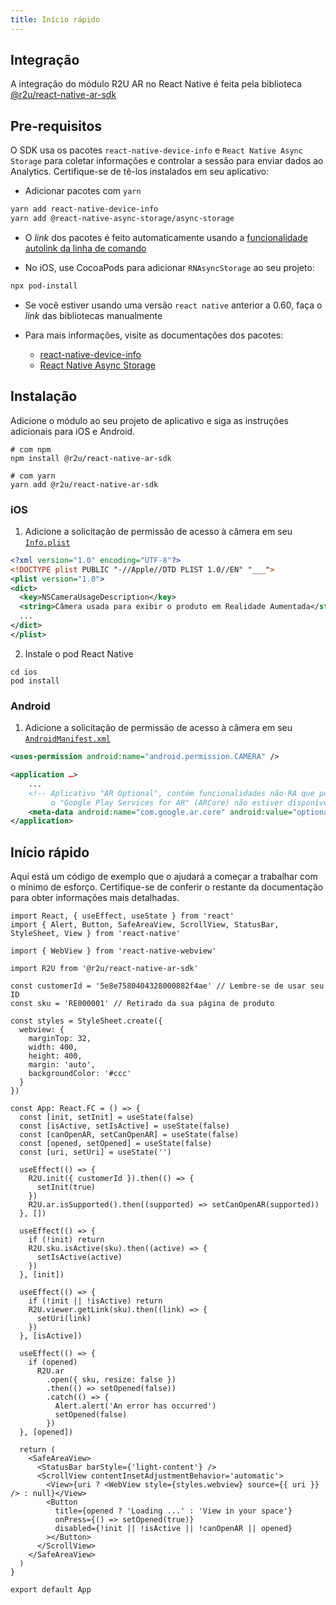 ```yaml
---
title: Início rápido
---
```


## Integração

A integração do módulo R2U AR no React Native é feita pela biblioteca [@r2u/react-native-ar-sdk](https://www.npmjs.com/package/@r2u/react-native-ar-sdk)

## Pre-requisitos

O SDK usa os pacotes `react-native-device-info` e `React Native Async Storage` para coletar informações e controlar a sessão para enviar dados ao Analytics. Certifique-se de tê-los instalados em seu aplicativo:

- Adicionar pacotes com `yarn`

```bash
yarn add react-native-device-info
yarn add @react-native-async-storage/async-storage
```

- O _link_ dos pacotes é feito automaticamente usando a [funcionalidade autolink da linha de comando](https://github.com/react-native-community/cli/blob/master/docs/autolinking.md)

- No iOS, use CocoaPods para adicionar `RNAsyncStorage` ao seu projeto:

```bash
npx pod-install
```

- Se você estiver usando uma versão `react native` anterior a 0.60, faça o _link_ das bibliotecas manualmente

- Para mais informações, visite as documentações dos pacotes:
  - [react-native-device-info](https://github.com/react-native-device-info/react-native-device-info)
  - [React Native Async Storage](https://github.com/react-native-async-storage/async-storage)

## Instalação

Adicione o módulo ao seu projeto de aplicativo e siga as instruções adicionais para iOS e Android.

```
# com npm
npm install @r2u/react-native-ar-sdk

# com yarn
yarn add @r2u/react-native-ar-sdk
```

### iOS

1. Adicione a solicitação de permissão de acesso à câmera em seu [`Info.plist`](https://developer.apple.com/documentation/arkit/verifying_device_support_and_user_permission#2970474)

```xml
<?xml version="1.0" encoding="UTF-8"?>
<!DOCTYPE plist PUBLIC "-//Apple//DTD PLIST 1.0//EN" "___">
<plist version="1.0">
<dict>
  <key>NSCameraUsageDescription</key>
  <string>Câmera usada para exibir o produto em Realidade Aumentada</string>
  ...
</dict>
</plist>
```

2. Instale o pod React Native

```
cd ios
pod install
```

### Android

1. Adicione a solicitação de permissão de acesso à câmera em seu [`AndroidManifest.xml`](https://developers.google.com/ar/develop/java/enable-arcore#ar_optional_apps)

```xml
<uses-permission android:name="android.permission.CAMERA" />

<application …>
    ...
    <!-- Aplicativo "AR Optional", contém funcionalidades não-RA que podem ser usadas quando
         o "Google Play Services for AR" (ARCore) não estiver disponível. -->
    <meta-data android:name="com.google.ar.core" android:value="optional" />
</application>
```

## Início rápido

Aqui está um código de exemplo que o ajudará a começar a trabalhar com o mínimo de esforço. Certifique-se de conferir o restante da documentação para obter informações mais detalhadas.

```tsx
import React, { useEffect, useState } from 'react'
import { Alert, Button, SafeAreaView, ScrollView, StatusBar, StyleSheet, View } from 'react-native'

import { WebView } from 'react-native-webview'

import R2U from '@r2u/react-native-ar-sdk'

const customerId = '5e8e7580404328000882f4ae' // Lembre-se de usar seu ID
const sku = 'RE000001' // Retirado da sua página de produto

const styles = StyleSheet.create({
  webview: {
    marginTop: 32,
    width: 400,
    height: 400,
    margin: 'auto',
    backgroundColor: '#ccc'
  }
})

const App: React.FC = () => {
  const [init, setInit] = useState(false)
  const [isActive, setIsActive] = useState(false)
  const [canOpenAR, setCanOpenAR] = useState(false)
  const [opened, setOpened] = useState(false)
  const [uri, setUri] = useState('')

  useEffect(() => {
    R2U.init({ customerId }).then(() => {
      setInit(true)
    })
    R2U.ar.isSupported().then((supported) => setCanOpenAR(supported))
  }, [])

  useEffect(() => {
    if (!init) return
    R2U.sku.isActive(sku).then((active) => {
      setIsActive(active)
    })
  }, [init])

  useEffect(() => {
    if (!init || !isActive) return
    R2U.viewer.getLink(sku).then((link) => {
      setUri(link)
    })
  }, [isActive])

  useEffect(() => {
    if (opened)
      R2U.ar
        .open({ sku, resize: false })
        .then(() => setOpened(false))
        .catch(() => {
          Alert.alert('An error has occurred')
          setOpened(false)
        })
  }, [opened])

  return (
    <SafeAreaView>
      <StatusBar barStyle={'light-content'} />
      <ScrollView contentInsetAdjustmentBehavior='automatic'>
        <View>{uri ? <WebView style={styles.webview} source={{ uri }} /> : null}</View>
        <Button
          title={opened ? 'Loading ...' : 'View in your space'}
          onPress={() => setOpened(true)}
          disabled={!init || !isActive || !canOpenAR || opened}
        ></Button>
      </ScrollView>
    </SafeAreaView>
  )
}

export default App
```

